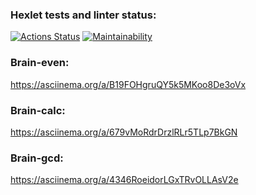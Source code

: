 ### Hexlet tests and linter status:
[![Actions Status](https://github.com/aiakupov/python-project-49/workflows/hexlet-check/badge.svg)](https://github.com/aiakupov/python-project-49/actions)
[![Maintainability](https://api.codeclimate.com/v1/badges/324ffcbe74630bc5e144/maintainability)](https://codeclimate.com/github/aiakupov/python-project-49/maintainability)

### Brain-even: 
https://asciinema.org/a/B19FOHgruQY5k5MKoo8De3oVx

### Brain-calc: 
 https://asciinema.org/a/679vMoRdrDrzlRLr5TLp7BkGN

### Brain-gcd: 
 https://asciinema.org/a/4346RoeidorLGxTRvOLLAsV2e
 